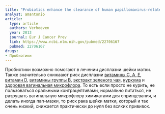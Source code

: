 ```yaml
---
title: "Probiotics enhance the clearance of human papillomavirus-related cervical lesions: a prospective controlled pilot study"
analyst: amantonio
article:
  type: article
  authors: Verhoeven
  year: 2013
  journal: Eur J Cancer Prev
  link: https://www.ncbi.nlm.nih.gov/pubmed/22706167
  pubmed: 22706167
drugs:
- Пробиотики
---
```


Пробиотики возможно помогают в лечении дисплазии шейки матки.
 Также значительно снижаают риск дисплазии [витамины C, A, Е](https://www.ncbi.nlm.nih.gov/pubmed/20375804), [витамин D](https://www.ncbi.nlm.nih.gov/pubmed/28471122), [витамины группы В](https://www.ncbi.nlm.nih.gov/pubmed/14682443), [экстракт зеленого чая](https://www.ncbi.nlm.nih.gov/pubmed/14512803), [куркума](https://www.ncbi.nlm.nih.gov/pubmed/24289574) и [здоровая вагинальная микрофлора](https://www.ncbi.nlm.nih.gov/pubmed/27802830).
То есть если просто не курить, не пользоваться оральными контрацептивами, нормально питаться, не разрушать вагинальную микрофлору химикатами для спринцевания, и делать иногда пап-мазки, то риск рака шейки матки, который и так очень низкий, снижается практически до нуля без всяких прививок.
